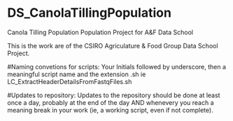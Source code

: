 # DS_CanolaTillingPopulation
Canola Tilling Population Population Project for A&amp;F Data School

This is the work are of the CSIRO Agriculature & Food Group Data School Project.

#Naming convetions for scripts:
Your Initials followed by underscore, then a meaningful script name and the extension .sh
ie LC_ExtractHeaderDetailsFromFastqFiles.sh


#Updates to repository:
Updates to the repository should be done at least once a day, probably at the end of the day
AND whenevery you reach a meaning break in your work (ie, a working script, even if not complete).
